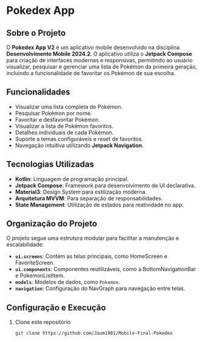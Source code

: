 # Pokedex App 

## Sobre o Projeto

O **Pokedex App V2** é um aplicativo mobile desenvolvido na disciplina **Desenvolvimento Mobile 2024.2**. O aplicativo utiliza o **Jetpack Compose** para criação de interfaces modernas e responsivas, permitindo ao usuário visualizar, pesquisar e gerenciar uma lista de Pokémon da primeira geração, incluindo a funcionalidade de favoritar os Pokémon de sua escolha.

## Funcionalidades

- Visualizar uma lista completa de Pokémon.
- Pesquisar Pokémon por nome.
- Favoritar e desfavoritar Pokémon.
- Visualizar a lista de Pokémon favoritos.
- Detalhes individuais de cada Pokémon.
- Suporte a temas configuráveis e reset de favoritos.
- Navegação intuitiva utilizando **Jetpack Navigation**.

## Tecnologias Utilizadas

- **Kotlin**: Linguagem de programação principal.
- **Jetpack Compose**: Framework para desenvolvimento de UI declarativa.
- **Material3**: Design System para estilização moderna.
- **Arquitetura MVVM**: Para separação de responsabilidades.
- **State Management**: Utilização de estados para reatividade no app.

## Organização do Projeto

O projeto segue uma estrutura modular para facilitar a manutenção e escalabilidade:

- **`ui.screens`**: Contém as telas principais, como HomeScreen e FavoriteScreen.
- **`ui.components`**: Componentes reutilizáveis, como a BottomNavigationBar e PokemonListItem.
- **`models`**: Modelos de dados, como `Pokemon`.
- **`navigation`**: Configuração do NavGraph para navegação entre telas.

## Configuração e Execução

1. Clone este repositório
   ```bash
   git clone https://github.com/Jaum1981/Mobile-Final-Pokedex
   ```
